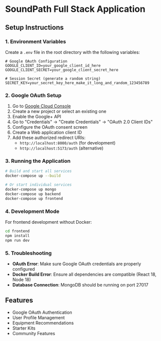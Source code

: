 # SoundPath Full Stack Application

## Setup Instructions

### 1. Environment Variables

Create a `.env` file in the root directory with the following variables:

```env
# Google OAuth Configuration
GOOGLE_CLIENT_ID=your_google_client_id_here
GOOGLE_CLIENT_SECRET=your_google_client_secret_here

# Session Secret (generate a random string)
SECRET_KEY=your_secret_key_here_make_it_long_and_random_123456789
```

### 2. Google OAuth Setup

1. Go to [Google Cloud Console](https://console.cloud.google.com/)
2. Create a new project or select an existing one
3. Enable the Google+ API
4. Go to "Credentials" → "Create Credentials" → "OAuth 2.0 Client IDs"
5. Configure the OAuth consent screen
6. Create a Web application client ID
7. Add these authorized redirect URIs:
   - `http://localhost:8000/auth` (for development)
   - `http://localhost:5173/auth` (alternative)

### 3. Running the Application

```bash
# Build and start all services
docker-compose up --build

# Or start individual services
docker-compose up mongo
docker-compose up backend
docker-compose up frontend
```

### 4. Development Mode

For frontend development without Docker:

```bash
cd frontend
npm install
npm run dev
```

### 5. Troubleshooting

- **OAuth Error**: Make sure Google OAuth credentials are properly configured
- **Docker Build Error**: Ensure all dependencies are compatible (React 18, Node 18)
- **Database Connection**: MongoDB should be running on port 27017

## Features

- Google OAuth Authentication
- User Profile Management
- Equipment Recommendations
- Starter Kits
- Community Features
